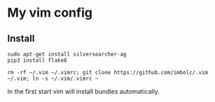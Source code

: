 My vim config
=============

Install
-------
    sudo apt-get install silversearcher-ag
    pip3 install flake8

    rm -rf ~/.vim ~/.vimrc; git clone https://github.com/imbolc/.vim ~/.vim; ln -s ~/.vim/.vimrc ~


In the first start vim will install bundles automatically.
